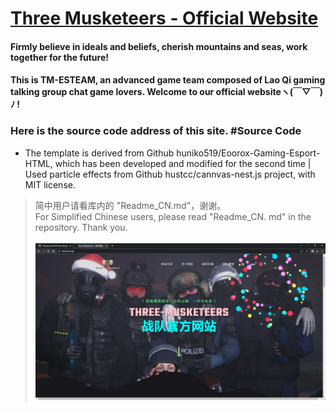 # [Three Musketeers - Official Website ](https://tmes.eu.org/)
#### Firmly believe in ideals and beliefs, cherish mountains and seas, work together for the future!   
#### This is TM-ESTEAM, an advanced game team composed of Lao Qi gaming talking group chat game lovers. Welcome to our official websiteヽ(￣▽￣)ﾉ !
### Here is the source code address of this site.   #Source Code
- The template is derived from Github huniko519/Eoorox-Gaming-Esport-HTML, which has been developed and modified for the second time | Used particle effects from Github hustcc/cannvas-nest.js project, with MIT license. 
> 简中用户请看库内的 "Readme_CN.md"，谢谢。 <br>
> For Simplified Chinese users, please read "Readme_CN. md" in the repository. Thank you. <br><br>
[![Index](img/blog/inner_b1.webp "Index")](https://tmes.eu.org/)


